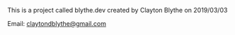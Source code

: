 

This is a project called blythe.dev created by Clayton Blythe on 2019/03/03

Email: claytondblythe@gmail.com

